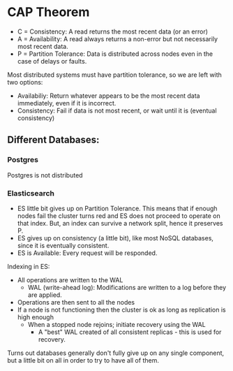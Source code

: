 # CAP Theorem

- C = Consistency: A read returns the most recent data (or an error)
- A = Availability: A read always returns a non-error but not necessarily most recent data.
- P = Partition Tolerance: Data is distributed across nodes even in the case of delays or faults.

Most distributed systems must have partition tolerance, so we are left with two options:
- Availabiliy: Return whatever appears to be the most recent data immediately, even if it is incorrect.
- Consistency: Fail if data is not most recent, or wait until it is (eventual consistency)



## Different Databases:

### Postgres

Postgres is not distributed


### Elasticsearch

- ES little bit gives up on Partition Tolerance.  This means that if enough nodes fail
the cluster turns red and ES does not proceed to operate on that index.  But, an index
can survive a network split, hence it preserves P.
- ES gives up on consistency (a little bit), like most NoSQL databases, since it is eventually consistent.
- ES is Available: Every request will be responded.

Indexing in ES:
- All operations are written to the WAL
  - WAL (write-ahead log): Modifications are written to a log before they are applied.
- Operations are then sent to all the nodes
- If a node is not functioning then the cluster is ok as long as replication is high enough
  - When a stopped node rejoins; initiate recovery using the WAL
    - A "best" WAL created of all consistent replicas - this is used for recovery.


Turns out databases generally don't fully give up on any single component, but a little bit on all
in order to try to have all of them.







